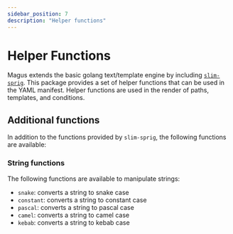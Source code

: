 ```yaml
---
sidebar_position: 7
description: "Helper functions"
---
```


# Helper Functions

Magus extends the basic golang text/template engine by including [`slim-sprig`](https://go-task.github.io/slim-sprig). This package provides a set of helper functions that can be used in the YAML manifest. Helper functions are used in the render of paths, templates, and conditions.

## Additional functions

In addition to the functions provided by `slim-sprig`, the following functions are available:

### String functions

The following functions are available to manipulate strings:

- `snake`: converts a string to snake case
- `constant`: converts a string to constant case
- `pascal`: converts a string to pascal case
- `camel`: converts a string to camel case
- `kebab`: converts a string to kebab case
